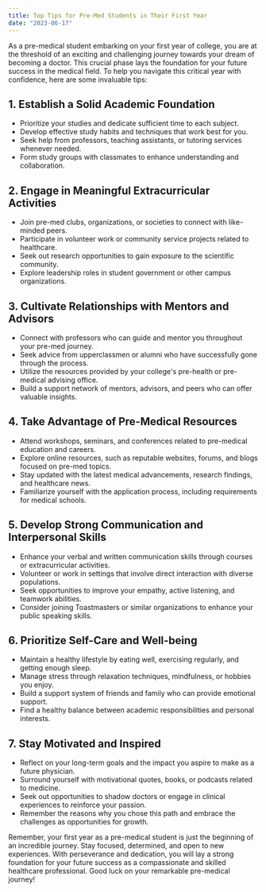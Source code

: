 ```yaml
---
title: Top Tips for Pre-Med Students in Their First Year
date: "2023-06-17"
---
```


As a pre-medical student embarking on your first year of college, you are at the threshold of an exciting and challenging journey towards your dream of becoming a doctor. This crucial phase lays the foundation for your future success in the medical field. To help you navigate this critical year with confidence, here are some invaluable tips:

## 1. Establish a Solid Academic Foundation

- Prioritize your studies and dedicate sufficient time to each subject.
- Develop effective study habits and techniques that work best for you.
- Seek help from professors, teaching assistants, or tutoring services whenever needed.
- Form study groups with classmates to enhance understanding and collaboration.

## 2. Engage in Meaningful Extracurricular Activities

- Join pre-med clubs, organizations, or societies to connect with like-minded peers.
- Participate in volunteer work or community service projects related to healthcare.
- Seek out research opportunities to gain exposure to the scientific community.
- Explore leadership roles in student government or other campus organizations.

## 3. Cultivate Relationships with Mentors and Advisors

- Connect with professors who can guide and mentor you throughout your pre-med journey.
- Seek advice from upperclassmen or alumni who have successfully gone through the process.
- Utilize the resources provided by your college's pre-health or pre-medical advising office.
- Build a support network of mentors, advisors, and peers who can offer valuable insights.

## 4. Take Advantage of Pre-Medical Resources

- Attend workshops, seminars, and conferences related to pre-medical education and careers.
- Explore online resources, such as reputable websites, forums, and blogs focused on pre-med topics.
- Stay updated with the latest medical advancements, research findings, and healthcare news.
- Familiarize yourself with the application process, including requirements for medical schools.

## 5. Develop Strong Communication and Interpersonal Skills

- Enhance your verbal and written communication skills through courses or extracurricular activities.
- Volunteer or work in settings that involve direct interaction with diverse populations.
- Seek opportunities to improve your empathy, active listening, and teamwork abilities.
- Consider joining Toastmasters or similar organizations to enhance your public speaking skills.

## 6. Prioritize Self-Care and Well-being

- Maintain a healthy lifestyle by eating well, exercising regularly, and getting enough sleep.
- Manage stress through relaxation techniques, mindfulness, or hobbies you enjoy.
- Build a support system of friends and family who can provide emotional support.
- Find a healthy balance between academic responsibilities and personal interests.

## 7. Stay Motivated and Inspired

- Reflect on your long-term goals and the impact you aspire to make as a future physician.
- Surround yourself with motivational quotes, books, or podcasts related to medicine.
- Seek out opportunities to shadow doctors or engage in clinical experiences to reinforce your passion.
- Remember the reasons why you chose this path and embrace the challenges as opportunities for growth.

Remember, your first year as a pre-medical student is just the beginning of an incredible journey. Stay focused, determined, and open to new experiences. With perseverance and dedication, you will lay a strong foundation for your future success as a compassionate and skilled healthcare professional. Good luck on your remarkable pre-medical journey!
